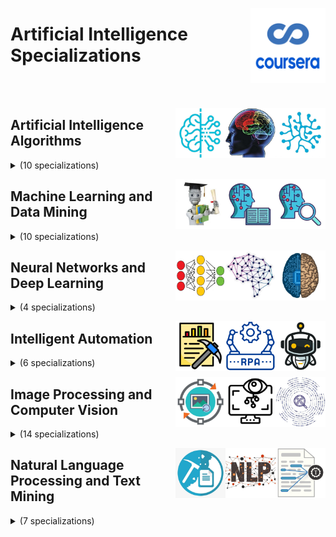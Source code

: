 <a href="https://coursera.org/"><img align="right" width="120" src="/logos/coursera.png"></img></a>

# Artificial Intelligence Specializations

<br><br>

<a href="/eLearning-Platform-Resources/coursera-specializations/artificial-intelligence.md"><img align="right" width="80" src="/logos/computational-cognitive-science.png"></img></a>
<a href="/eLearning-Platform-Resources/coursera-specializations/artificial-intelligence.md"><img align="right" width="80" src="/logos/soft-computing.png"></img></a>
<a href="/eLearning-Platform-Resources/coursera-specializations/artificial-intelligence.md"><img align="right" width="80" src="/logos/artificial-intelligence.png"></img></a>

## Artificial Intelligence Algorithms

<details>
    <summary>(10 specializations)</summary>
    <br>
<table>
    <thead>
        <tr>
<th width="25px">#</th>
<th width="400px">Specialization</th>
<th width="800px">Course Name</th>
<th width="25px">Hrs</th>
        </tr>
    </thead>
    <tbody>
            <tr>
<td rowspan=3 align="center">01</td>
<td rowspan=3 align="center">AI Product Management<br><a href="https://coursera.org/specializations/ai-product-management-duke">Specialization</a><br>by Duke University</td>
<td><a href="https://coursera.org/learn/machine-learning-foundations-for-product-managers">Machine Learning Foundations for Product Managers</a></td>
<td align="center">20</td>
            </tr>
            <tr>
<td><a href="https://coursera.org/learn/managing-machine-learning-projects">Managing Machine Learning Projects</a></td>
<td align="center">20</td>
            </tr>
            <tr>
<td><a href="https://coursera.org/learn/human-factors-in-artificial-intelligence">Human Factors in AI</a></td>
<td align="center">20</td>
            </tr>
            <tr>
<td rowspan=4 align="center">02</td>
<td rowspan=4 align="center">Introduction to Logic and Critical Thinking<br><a href="https://coursera.org/specializations/logic-critical-thinking-duke">Specialization</a><br>by Duke University</td>
<td><a href="https://coursera.org/learn/understanding-arguments">Think Again I: How to Understand Arguments</a></td>
<td align="center">25</td>
            </tr>
            <tr>
<td><a href="https://coursera.org/learn/deductive-reasoning">Think Again II: How to Reason Deductively</a></td>
<td align="center">15</td>
            </tr>
            <tr>
<td><a href="https://coursera.org/learn/inductive-reasoning">Think Again III: How to Reason Inductively</a></td>
<td align="center">25</td>
            </tr>
            <tr>
<td><a href="https://coursera.org/learn/logical-fallacies">Think Again IV: How to Avoid Fallacies</a></td>
<td align="center">20</td>
            </tr>
            <tr>
<td rowspan=3 align="center">03</td>
<td rowspan=3 align="center">Intel AI Fundamentals<br><a href="https://coursera.org/specializations/intel-ai-fundamental">Specialization</a><br>by Intel</td>
<td><a href="https://coursera.org/learn/ai-essentials">AI Essentials</a></td>
<td align="center">5</td>
            </tr>
            <tr>
<td><a href="https://coursera.org/learn/the-intel-ai-value">The Intel AI Value</a></td>
<td align="center">5</td>
            </tr>
            <tr>
<td><a href="https://coursera.org/learn/intel-ai-win-recipes">Intel AI Win Recipes</a></td>
<td align="center">5</td>
            </tr>
            <tr>
<td rowspan=4 align="center">04</td>
<td rowspan=4 align="center">Select Topics in Python<br><a href="https://coursera.org/specializations/codio-select-topics-python">Specialization</a><br>by Codio</td>
<td><a href="https://coursera.org/learn/codio-select-topics-python-packaging">Select Topics in Python: Packaging</a></td>
<td align="center">10</td>
            </tr>
            <tr>
<td><a href="https://coursera.org/learn/codio-select-topics-python-django">Select Topics in Python: Django</a></td>
<td align="center">10</td>
            </tr>
            <tr>
<td><a href="https://coursera.org/learn/select-topics-in-python-matplotlib">Select Topics in Python: Matplotlib</a></td>
<td align="center">10</td>
            </tr>
            <tr>
<td><a href="https://coursera.org/learn/codio-select-topics-python-natural-language-processing">Select Topics in Python: Natural Language Processing</a></td>
<td align="center">10</td>
            </tr>
            <tr>
<td rowspan=5 align="center">05</td>
<td rowspan=5 align="center">AI in Healthcare<br><a href="https://coursera.org/specializations/ai-healthcare">Specialization</a><br>by Stanford University</td>
<td><a href="https://coursera.org/learn/intro-to-healthcare">Introduction to Healthcare</a></td>
<td align="center">15</td>
            </tr>
            <tr>
<td><a href="https://coursera.org/learn/introduction-clinical-data">Introduction to Clinical Data</a></td>
<td align="center">15</td>
            </tr>
            <tr>
<td><a href="https://coursera.org/learn/fundamental-machine-learning-healthcare">Fundamentals of Machine Learning for Healthcare</a></td>
<td align="center">15</td>
            </tr>
            <tr>
<td><a href="https://coursera.org/learn/evaluations-ai-applications-healthcare">Evaluations of AI Applications in Healthcare</a></td>
<td align="center">15</td>
            </tr>
            <tr>
<td><a href="https://coursera.org/learn/ai-in-healthcare-capstone">AI in Healthcare Capstone</a></td>
<td align="center">10</td>
            </tr>
            <tr>
<td rowspan=4 align="center">06</td>
<td rowspan=4 align="center">AI for Scientific Research<br><a href="https://coursera.org/specializations/artificial-intelligence-scientific-research">Specialization</a><br>by LearnQuest</td>
<td><a href="https://coursera.org/learn/data-science-and-scikit-learn-in-python">Introduction to Data Science and scikit-learn in Python</a></td>
<td align="center">15</td>
            </tr>
            <tr>
<td><a href="https://coursera.org/learn/machine-learning-models-in-science">Machine Learning Models in Science</a></td>
<td align="center">15</td>
            </tr>
            <tr>
<td><a href="https://coursera.org/learn/neural-networks-random-forests">Neural Networks and Random Forests</a></td>
<td align="center">10</td>
            </tr>
            <tr>
<td><a href="https://coursera.org/learn/ai-for-drug-discovery">Capstone Project: Advanced AI for Drug Discovery</a></td>
<td align="center">15</td>
            </tr>
            <tr>
<td rowspan=4 align="center">07</td>
<td rowspan=4 align="center">Ethics in the Age of AI<br><a href="https://coursera.org/specializations/ethics-in-ai">Specialization</a><br>by LearnQuest</td>
<td><a href="https://coursera.org/learn/ai-algorithm-limitations">Artificial Intelligence Algorithms Models and Limitations</a></td>
<td align="center">10</td>
            </tr>
            <tr>
<td><a href="https://coursera.org/learn/ai-data-bias">Artificial Intelligence Data Fairness and Bias</a></td>
<td align="center">10</td>
            </tr>
            <tr>
<td><a href="https://coursera.org/learn/ai-privacy-and-convenience">Artificial Intelligence Privacy and Convenience</a></td>
<td align="center">10</td>
            </tr>
            <tr>
<td><a href="https://coursera.org/learn/ai-ethics-analysis">Artificial Intelligence Ethics in Action</a></td>
<td align="center">10</td>
            </tr>
            <tr>
<td rowspan=4 align="center">08</td>
<td rowspan=4 align="center">Machine Learning for Supply Chains<br><a href="https://coursera.org/specializations/machine-learning-supply-chain">Specialization</a><br>by LearnQuest</td>
<td><a href="https://coursera.org/learn/machine-learning-for-supply-chain-fundamentals">Fundamentals of Machine Learning for Supply Chain</a></td>
<td align="center">15</td>
            </tr>
            <tr>
<td><a href="https://coursera.org/learn/demand-prediction-using-time-series">Demand Forecasting Using Time Series</a></td>
<td align="center">10</td>
            </tr>
            <tr>
<td><a href="https://coursera.org/learn/advanced-ai-techniques-for-the-supply-chain">Advanced AI Techniques for the Supply Chain</a></td>
<td align="center">25</td>
            </tr>
            <tr>
<td><a href="https://coursera.org/learn/ml-safety-stock">Capstone Project: Predicting Safety Stock</a></td>
<td align="center">10</td>
            </tr>
            <tr>
<td rowspan=6 align="center">09</td>
<td rowspan=6 align="center">Internet of Things and AI Cloud<br><a href="https://coursera.org/specializations/internet-of-things">Specialization</a><br>by University of California San Diego</td>
<td><a href="https://coursera.org/learn/internet-of-things-history">Internet of Things: How did we get here?</a></td>
<td align="center">20</td>
            </tr>
            <tr>
<td><a href="https://coursera.org/learn/internet-of-things-dragonboard-version2">Internet of Things V2: DragonBoard™ bring up and community ecosystem</a></td>
<td align="center">20</td>
            </tr>
            <tr>
<td><a href="https://coursera.org/learn/internet-of-things-cloud-services-version2">Internet of Things V2: Setting up and Using Cloud Services</a></td>
<td align="center">10</td>
            </tr>
            <tr>
<td><a href="https://coursera.org/learn/internet-of-things-communication">Internet of Things: Communication Technologies</a></td>
<td align="center">5</td>
            </tr>
            <tr>
<td><a href="https://coursera.org/learn/internet-of-things-multimedia">Internet of Things: Multimedia Technologies</a></td>
<td align="center">5</td>
            </tr>
            <tr>
<td><a href="https://coursera.org/learn/internet-of-things-capstone-version2">Internet of Things Capstone V2: Build a Mobile Surveillance System</a></td>
<td align="center">5</td>
            </tr>
            <tr>
<td rowspan=4 align="center">10</td>
<td rowspan=4 align="center">Mind and Machine<br><a href="https://coursera.org/specializations/mind-machine">Specialization</a><br>by University of Colorado Boulder</td>
<td><a href="https://coursera.org/learn/mind-machine-artificial-intelligence">What is the mind and what is artificial intelligence?</a></td>
<td align="center">10</td>
            </tr>
            <tr>
<td><a href="https://coursera.org/learn/mind-machine-problem-solving-methods">Methods for Solving Problems</a></td>
<td align="center">10</td>
            </tr>
            <tr>
<td><a href="https://coursera.org/learn/mind-machine-computational-vision">Computational Vision</a></td>
<td align="center">10</td>
            </tr>
            <tr>
<td><a href="https://coursera.org/learn/mind-machine-perspectives">Interpersonal, Developmental, and Evolutionary Perspectives of the Mind</a></td>
<td align="center">15</td>
            </tr>
    </tbody>
</table>
</details>

<a href="/eLearning-Platform-Resources/coursera-specializations/artificial-intelligence.md"><img align="right" width="80" src="/logos/unsupervised-learning.png"></img></a>
<a href="/eLearning-Platform-Resources/coursera-specializations/artificial-intelligence.md"><img align="right" width="80" src="/logos/supervised-learning.png"></img></a>
<a href="/eLearning-Platform-Resources/coursera-specializations/artificial-intelligence.md"><img align="right" width="80" src="/logos/machine-learning.png"></img></a>

## Machine Learning and Data Mining

<details>
    <summary>(10 specializations)</summary>
    <br>
<table>
    <thead>
        <tr>
<th width="25px">#</th>
<th width="400px">Specialization</th>
<th width="800px">Course Name</th>
<th width="25px">Hrs</th>
        </tr>
    </thead>
    <tbody>
            <tr>
<td rowspan=3 align="center">01</td>
<td rowspan=3 align="center">Mathematics for Machine Learning<br><a href="https://coursera.org/specializations/mathematics-machine-learning">Specialization</a><br>by Imperial College London</td>
<td><a href="https://coursera.org/learn/linear-algebra-machine-learning">Mathematics for Machine Learning: Linear Algebra</a></td>
<td align="center">20</td>
            </tr>
            <tr>
<td><a href="https://coursera.org/learn/multivariate-calculus-machine-learning">Mathematics for Machine Learning: Multivariate Calculus</a></td>
<td align="center">20</td>
            </tr>
            <tr>
<td><a href="https://coursera.org/learn/pca-machine-learning">Mathematics for Machine Learning: PCA</a></td>
<td align="center">20</td>
            </tr>
            <tr>
<td rowspan=3 align="center">02</td>
<td rowspan=3 align="center">Statistics with Python<br><a href="https://coursera.org/specializations/statistics-with-python">Specialization</a><br>by University of Michigan</td>
<td><a href="https://coursera.org/learn/understanding-visualization-data">Understanding and Visualizing Data with Python</a></td>
<td align="center">20</td>
            </tr>
            <tr>
<td><a href="https://coursera.org/learn/inferential-statistical-analysis-python">Inferential Statistical Analysis with Python</a></td>
<td align="center">20</td>
            </tr>
            <tr>
<td><a href="https://coursera.org/learn/fitting-statistical-models-data-python">Fitting Statistical Models to Data with Python</a></td>
<td align="center">15</td>
            </tr>
            <tr>
<td rowspan=4 align="center">03</td>
<td rowspan=4 align="center">Machine Learning<br><a href="https://coursera.org/specializations/machine-learning">Specialization</a><br>by University of Washington</td>
<td><a href="https://coursera.org/learn/ml-foundations">Machine Learning Foundations: A Case Study Approach</a></td>
<td align="center">15</td>
            </tr>
            <tr>
<td><a href="https://coursera.org/learn/ml-regression">Machine Learning: Regression</a></td>
<td align="center">20</td>
            </tr>
            <tr>
<td><a href="https://coursera.org/learn/ml-classification">Machine Learning: Classification</a></td>
<td align="center">20</td>
            </tr>
            <tr>
<td><a href="https://coursera.org/learn/ml-clustering-and-retrieval">Machine Learning: Clustering & Retrieval</a></td>
<td align="center">15</td>
            </tr>
            <tr>
<td rowspan=4 align="center">04</td>
<td rowspan=4 align="center">Data Science Fundamentals<br><a href="https://coursera.org/specializations/data-science-fundamentals">Specialization</a><br>by University of California Irvine</td>
<td><a href="https://coursera.org/learn/intro-analyticthinking-datascience-datamining">Intro to Analytic Thinking, Data Science, and Data Mining</a></td>
<td align="center">10</td>
            </tr>
            <tr>
<td><a href="https://coursera.org/learn/predictive-modeling-model-fitting-regression-analysis">Predictive Modeling, Model Fitting, and Regression Analysis</a></td>
<td align="center">5</td>
            </tr>
            <tr>
<td><a href="https://coursera.org/learn/cluster-analysis-association-mining-and-model-evaluation">Cluster Analysis, Association Mining, and Model Evaluation</a></td>
<td align="center">5</td>
            </tr>
            <tr>
<td><a href="https://coursera.org/learn/natural-language-processing-captsone-assignment">Natural Language Processing and Capstone Assignment</a></td>
<td align="center">5</td>
            </tr>
            <tr>
<td rowspan=5 align="center">05</td>
<td rowspan=5 align="center">Applied Data Science with Python<br><a href="https://coursera.org/specializations/data-science-python">Specialization</a><br>by University of Michigan</td>
<td><a href="https://coursera.org/learn/python-data-analysis">Introduction to Data Science in Python</a></td>
<td align="center">15</td>
            </tr>
            <tr>
<td><a href="https://coursera.org/learn/python-plotting">Applied Plotting, Charting & Data Representation in Python</a></td>
<td align="center">25</td>
            </tr>
            <tr>
<td><a href="https://coursera.org/learn/python-machine-learning">Applied Machine Learning in Python</a></td>
<td align="center">35</td>
            </tr>
            <tr>
<td><a href="https://coursera.org/learn/python-text-mining">Applied Text Mining in Python</a></td>
<td align="center">30</td>
            </tr>
            <tr>
<td><a href="https://coursera.org/learn/python-social-network-analysis">Applied Social Network Analysis in Python</a></td>
<td align="center">30</td>
            </tr>
            <tr>
<td rowspan=2 align="center">06</td>
<td rowspan=2 align="center">by University of London</td>
<td><a href="https://coursera.org/learn/uol-machine-learning-for-all">Machine Learning for All</a></td>
<td align="center">25</td>
            </tr>
            <tr>
<td><a href="https://coursera.org/learn/data-science-k-means-clustering-python">Foundations of Data Science: K-Means Clustering in Python</a></td>
<td align="center">35</td>
            </tr>
            <tr>
<td rowspan=4 align="center">07</td>
<td rowspan=4 align="center">Machine Learning: Algorithms in the Real World<br><a href="https://coursera.org/specializations/machine-learning-algorithms-real-world">Specialization</a><br>by Alberta Machine Intelligence Institute</td>
<td><a href="https://coursera.org/learn/machine-learning-applied">Introduction to Applied Machine Learning</a></td>
<td align="center">10</td>
            </tr>
            <tr>
<td><a href="https://coursera.org/learn/machine-learning-classification-algorithms">Machine Learning Algorithms: Supervised Learning Tip to Tail</a></td>
<td align="center">10</td>
            </tr>
            <tr>
<td><a href="https://coursera.org/learn/data-machine-learning">Data for Machine Learning</a></td>
<td align="center">15</td>
            </tr>
            <tr>
<td><a href="https://coursera.org/learn/optimize-machine-learning-model-performance">Optimizing Machine Learning Model Performance</a></td>
<td align="center">15</td>
            </tr>
            <tr>
<td rowspan=5 align="center">08</td>
<td rowspan=5 align="center">Recommender Systems<br><a href="https://coursera.org/specializations/recommender-systems">Specialization</a><br>by University of Minnesota</td>
<td><a href="https://coursera.org/learn/recommender-systems-introduction">Introduction to Recommender Systems: Non-Personalized and Content-Based</a></td>
<td align="center">25</td>
            </tr>
            <tr>
<td><a href="https://coursera.org/learn/collaborative-filtering">Nearest Neighbor Collaborative Filtering</a></td>
<td align="center">15</td>
            </tr>
            <tr>
<td><a href="https://coursera.org/learn/recommender-metrics">Recommender Systems: Evaluation and Metrics</a></td>
<td align="center">10</td>
            </tr>
            <tr>
<td><a href="https://coursera.org/learn/matrix-factorization">Matrix Factorization and Advanced Techniques</a></td>
<td align="center">15</td>
            </tr>
            <tr>
<td><a href="https://coursera.org/learn/recommeder-systems-capstone">Recommender Systems Capstone</a></td>
<td align="center">5</td>
            </tr>
            <tr>
<td rowspan=5 align="center">09</td>
<td rowspan=5 align="center">Sports Performance Analytics<br><a href="https://coursera.org/specializations/sports-analytics">Specialization</a><br>by University of Michigan</td>
<td><a href="https://coursera.org/learn/foundations-sports-analytics">Foundations of Sports Analytics: Data, Representation, and Models in Sports</a></td>
<td align="center">50</td>
            </tr>
            <tr>
<td><a href="https://coursera.org/learn/moneyball-and-beyond">Moneyball and Beyond</a></td>
<td align="center">30</td>
            </tr>
            <tr>
<td><a href="https://coursera.org/learn/prediction-models-sports-data">Prediction Models with Sports Data</a></td>
<td align="center">35</td>
            </tr>
            <tr>
<td><a href="https://coursera.org/learn/wearable-technologies">Wearable Technologies and Sports Analytics</a></td>
<td align="center">30</td>
            </tr>
            <tr>
<td><a href="https://coursera.org/learn/machine-learning-sports-analytics">Introduction to Machine Learning in Sports Analytics</a></td>
<td align="center">15</td>
            </tr>
            <tr>
<td rowspan=5 align="center">10</td>
<td rowspan=5 align="center">Geographic Information Systems (GIS)<br><a href="https://coursera.org/specializations/gis">Specialization</a><br>by University of California Davis</td>
<td><a href="https://coursera.org/learn/gis">Fundamentals of GIS</a></td>
<td align="center">30</td>
            </tr>
            <tr>
<td><a href="https://coursera.org/learn/gis-data">GIS Data Formats, Design and Quality</a></td>
<td align="center">30</td>
            </tr>
            <tr>
<td><a href="https://coursera.org/learn/spatial-analysis">Geospatial and Environmental Analysis</a></td>
<td align="center">15</td>
            </tr>
            <tr>
<td><a href="https://coursera.org/learn/gis-applications">Imagery, Automation, and Applications</a></td>
<td align="center">30</td>
            </tr>
            <tr>
<td><a href="https://coursera.org/learn/gis-capstone">Geospatial Analysis Project</a></td>
<td align="center">65</td>
            </tr>
    </tbody>
</table>
</details>

<a href="/eLearning-Platform-Resources/coursera-specializations/artificial-intelligence.md"><img align="right" width="80" src="/logos/generative-adversarial-network.png"></img></a>
<a href="/eLearning-Platform-Resources/coursera-specializations/artificial-intelligence.md"><img align="right" width="80" src="/logos/deep-learning.png"></img></a>
<a href="/eLearning-Platform-Resources/coursera-specializations/artificial-intelligence.md"><img align="right" width="80" src="/logos/neural-networks.png"></img></a>

## Neural Networks and Deep Learning

<details>
    <summary>(4 specializations)</summary>
    <br>
<table>
    <thead>
        <tr>
<th width="25px">#</th>
<th width="400px">Specialization</th>
<th width="800px">Course Name</th>
<th width="25px">Hrs</th>
        </tr>
    </thead>
    <tbody>
            <tr>
<td rowspan=1 align="center">01</td>
<td rowspan=1 align="center"><br>by Duke University<br><br></td>
<td><a href="https://coursera.org/learn/machine-learning-duke">Introduction to Machine Learning</a></td>
<td align="center">30</td>
            </tr>
            <tr>
<td rowspan=3 align="center">02</td>
<td rowspan=3 align="center">Deep Learning for Healthcare<br><a href="https://coursera.org/specializations/deep-learning-healthcare">Specialization</a><br>by University of Illinois at Urbana-Champaign</td>
<td><a href="https://coursera.org/learn/health-data-science-foundation">Health Data Science Foundation</a></td>
<td align="center">25</td>
            </tr>
            <tr>
<td><a href="https://coursera.org/learn/deep-learning-methods-healthcare">Deep Learning Methods for Healthcare</a></td>
<td align="center">25</td>
            </tr>
            <tr>
<td><a href="https://coursera.org/learn/advanced-deep-learning-methods-healthcare">Advanced Deep Learning Methods for Healthcare</a></td>
<td align="center">20</td>
            </tr>
            <tr>
<td rowspan=3 align="center">03</td>
<td rowspan=3 align="center">Machine Learning: Theory and Hands-on Practice with Python<br><a href="https://coursera.org/specializations/machine-learnin-theory-and-hands-on-practice-with-pythong-cu">Specialization</a><br>by University of Colorado Boulder</td>
<td><a href="https://coursera.org/learn/introduction-to-machine-learning-supervised-learning">Introduction to Machine Learning: Supervised Learning</a></td>
<td align="center">40</td>
            </tr>
            <tr>
<td><a href="https://coursera.org/learn/unsupervised-algorithms-in-machine-learning">Unsupervised Algorithms in Machine Learning</a></td>
<td align="center">40</td>
            </tr>
            <tr>
<td><a href="https://coursera.org/learn/introduction-to-deep-learning-boulder">Introduction to Deep Learning</a></td>
<td align="center">60</td>
            </tr>
            <tr>
<td rowspan=4 align="center">04</td>
<td rowspan=4 align="center">MLOps | Machine Learning Operations<br><a href="https://coursera.org/specializations/mlops-machine-learning-duke">Specialization</a><br>by Duke University</td>
<td><a href="https://coursera.org/learn/python-mlops-duke">Python Essentials for MLOps</a></td>
<td align="center">25</td>
            </tr>
            <tr>
<td><a href="https://coursera.org/learn/devops-dataops-mlops-duke">DevOps, DataOps, MLOps</a></td>
<td align="center">45</td>
            </tr>
            <tr>
<td><a href="https://coursera.org/learn/mlops-aws-azure-duke">MLOps Platforms: Amazon SageMaker and Azure ML</a></td>
<td align="center">15</td>
            </tr>
            <tr>
<td><a href="https://coursera.org/learn/mlops-mlflow-huggingface-duke">MLOps Tools: MLflow and Hugging Face</a></td>
<td align="center">15</td>
            </tr>
    </tbody>
</table>
</details>

<a href="/eLearning-Platform-Resources/coursera-specializations/artificial-intelligence.md"><img align="right" width="80" src="/logos/cognitive-automation.png"></img></a>
<a href="/eLearning-Platform-Resources/coursera-specializations/artificial-intelligence.md"><img align="right" width="80" src="/logos/robotics-process-automation.png"></img></a>
<a href="/eLearning-Platform-Resources/coursera-specializations/artificial-intelligence.md"><img align="right" width="80" src="/logos/process-mining.png"></img></a>

## Intelligent Automation

<details>
    <summary>(6 specializations)</summary>
    <br>
<table>
    <thead>
        <tr>
<th width="25px">#</th>
<th width="400px">Specialization</th>
<th width="800px">Course Name</th>
<th width="25px">Hrs</th>
        </tr>
    </thead>
    <tbody>
            <tr>
<td rowspan=6 align="center">01</td>
<td rowspan=6 align="center">Robotic Process Automation (RPA)<br><a href="https://coursera.org/specializations/roboticprocessautomation
">Specialization</a><br>by UiPath</td>
<td><a href="https://coursera.org/learn/rpa-basics-and-introduction-to-uipath">RPA Basics and Introduction to UiPath</a></td>
<td align="center">10</td>
            </tr>
            <tr>
<td><a href="https://coursera.org/learn/data-manipulation-in-rpa">Data Manipulation in RPA</a></td>
<td align="center">10</td>
            </tr>
            <tr>
<td><a href="https://coursera.org/learn/ui-automation-and-selectors">UI Automation and Selectors</a></td>
<td align="center">10</td>
            </tr>
            <tr>
<td><a href="https://coursera.org/learn/control-flow-in-rpa">Control Flow in RPA</a></td>
<td align="center">10</td>
            </tr>
            <tr>
<td><a href="https://coursera.org/learn/automation-techniques-in-rpa">Automation Techniques in RPA</a></td>
<td align="center">10</td>
            </tr>
            <tr>
<td><a href="https://coursera.org/learn/uipath-orchestrator-and-capstone-projects">UiPath Orchestrator and Capstone Projects</a></td>
<td align="center">10</td>
            </tr>
            <tr>
<td rowspan=3 align="center">02</td>
<td rowspan=3 align="center">Prompt Engineering<br><a href="https://coursera.org/specializations/prompt-engineering">Specialization</a><br>by Vanderbilt University</td>
<td><a href="https://coursera.org/learn/prompt-engineering">Prompt Engineering for ChatGPT</a></td>
<td align="center">20</td>
            </tr>
            <tr>
<td><a href="https://coursera.org/learn/chatgpt-advanced-data-analysis">ChatGPT Advanced Data Analysis</a></td>
<td align="center">10</td>
            </tr>
            <tr>
<td><a href="https://coursera.org/learn/trustworthy-generative-ai">Trustworthy Generative AI</a></td>
<td align="center">10</td>
            </tr>
            <tr>
<td rowspan=3 align="center">03</td>
<td rowspan=3 align="center">Getting Started with Generative AI API<br><a href="https://coursera.org/specializations/codio-generative-ai">Specialization</a><br>by Codio</td>
<td><a href="https://coursera.org/learn/codio-getting-started-with-generative-ai-api">Getting Started with Generative AI APIs</a></td>
<td align="center">10</td>
            </tr>
            <tr>
<td><a href="https://coursera.org/learn/codio-images-with-dalle">Images with DALL-E</a></td>
<td align="center">10</td>
            </tr>
            <tr>
<td><a href="https://coursera.org/learn/codio-chatgpt-api">Generating code with ChatGPT API</a></td>
<td align="center">10</td>
            </tr>
            <tr>
<td rowspan=6 align="center">04</td>
<td rowspan=6 align="center">AI Engineering<br><a href="https://coursera.org/specializations/ai-engineering">Specialization</a><br>by
Scrimba</td>
<td><a href="https://coursera.org/learn/intro-to-ai-engineering">Intro to AI Engineering</a></td>
<td align="center">2</td>
            </tr>
            <tr>
<td><a href="https://coursera.org/learn/open-source-ai-models">Open-source AI Models</a></td>
<td align="center">2</td>
            </tr>
            <tr>
<td><a href="https://coursera.org/learn/learn-embeddings-and-vector-databases">Learn Embeddings and Vector Databases</a></td>
<td align="center">2</td>
            </tr>
            <tr>
<td><a href="https://coursera.org/learn/learn-ai-agents">Learn AI Agents</a></td>
<td align="center">2</td>
            </tr>
            <tr>
<td><a href="https://coursera.org/learn/openais-assistant-api">Learn OpenAI's Assistant API</a></td>
<td align="center">2</td>
            </tr>
            <tr>
<td><a href="https://coursera.org/learn/build-ai-apps-with-langchain">Build AI Apps with LangChain.js</a></td>
<td align="center">2</td>
            </tr>
            <tr>
<td rowspan=3 align="center">05</td>
<td rowspan=3 align="center"><br>by Vanderbilt University<br><br></td>
<td><a href="https://coursera.org/learn/gpt-vision">GPT Vision: Seeing the World through Generative AI</a></td>
<td align="center">2</td>
            </tr>
            <tr>
<td><a href="https://coursera.org/learn/generative-ai">Generative AI Primer</a></td>
<td align="center">1</td>
            </tr>
            <tr>
<td><a href="https://coursera.org/learn/chatgpt-innovative-teaching">Innovative Teaching with ChatGPT</a></td>
<td align="center">2</td>
            </tr>
            <tr>
<td rowspan=5 align="center">06</td>
<td align="center">by University of Colorado Boulder</td>
<td><a href="https://coursera.org/learn/introduction-generative-ai">Introduction to Generative AI</a></td>
<td align="center">10</td>
            </tr>
            <tr>
<td align="center">by Fractal Analytics</td>
<td><a href="https://coursera.org/learn/genai-for-everyone">GenAI for Everyone</a></td>
<td align="center">10</td>
            </tr>
            <tr>
<td align="center">by Scrimba</td>
<td><a href="https://coursera.org/learn/build-ai-apps-with-chatgpt-dalle-gpt4">Build AI Apps with ChatGPT, Dall-E, and GPT-4</a></td>
<td align="center">5</td>
            </tr>
            <tr>
<td align="center">by Arizona State University</td>
<td><a href="https://coursera.org/learn/ai-foundations-prompt-engineering-with-chatgpt">AI Foundations: Prompt Engineering with ChatGPT</a></td>
<td align="center">10</td>
            </tr>
            <tr>
<td align="center">by University of Glasgow</td>
<td><a href="https://coursera.org/learn/chatgpt">Generative Pre-trained Transformers (GPT)</a></td>
<td align="center">15</td>
            </tr>
    </tbody>
</table>
</details>

<a href="/eLearning-Platform-Resources/coursera-specializations/artificial-intelligence.md"><img align="right" width="80" src="/logos/pattern-recognition.png"></img></a>
<a href="/eLearning-Platform-Resources/coursera-specializations/artificial-intelligence.md"><img align="right" width="80" src="/logos/computer-vision.png"></img></a>
<a href="/eLearning-Platform-Resources/coursera-specializations/artificial-intelligence.md"><img align="right" width="80" src="/logos/image-processing.png"></img></a>

## Image Processing and Computer Vision

<details>
    <summary>(14 specializations)</summary>
    <br>
<table>
    <thead>
        <tr>
<th width="25px">#</th>
<th width="400px">Specialization</th>
<th width="800px">Course Name</th>
<th width="25px">Hrs</th>
        </tr>
    </thead>
    <tbody>
            <tr>
<td rowspan=3 align="center">01</td>
<td rowspan=3 align="center">TensorFlow 2 for Deep Learning<br><a href="https://coursera.org/specializations/tensorflow2-deeplearning">Specialization</a><br>by Imperial College London</td>
<td><a href="https://coursera.org/learn/getting-started-with-tensor-flow2">Getting started with TensorFlow 2</a></td>
<td align="center">30</td>
            </tr>
            <tr>
<td><a href="https://coursera.org/learn/customising-models-tensorflow2">Customising your models with TensorFlow 2</a></td>
<td align="center">30</td>
            </tr>
            <tr>
<td><a href="https://coursera.org/learn/probabilistic-deep-learning-with-tensorflow2">Probabilistic Deep Learning with TensorFlow 2</a></td>
<td align="center">60</td>
            </tr>
            <tr>
<td rowspan=4 align="center">02</td>
<td rowspan=4 align="center">Digital Signal Processing<br><a href="https://coursera.org/specializations/digital-signal-processing">Specialization</a><br>by ecole polytechnique federale de lausanne</td>
<td><a href="https://coursera.org/learn/dsp1">Digital Signal Processing 1: Basic Concepts and Algorithms</a></td>
<td align="center">30</td>
            </tr>
            <tr>
<td><a href="https://coursera.org/learn/dsp2">Digital Signal Processing 2: Filtering</a></td>
<td align="center">20</td>
            </tr>
            <tr>
<td><a href="https://coursera.org/learn/dsp3">Digital Signal Processing 3: Analog vs Digital</a></td>
<td align="center">20</td>
            </tr>
            <tr>
<td><a href="https://coursera.org/learn/dsp4">Digital Signal Processing 4: Applications</a></td>
<td align="center">15</td>
            </tr>
            <tr>
<td rowspan=3 align="center">03</td>
<td rowspan=3 align="center">by Korea Advanced Institute of Science and Technology</td>
<td><a href="https://coursera.org/learn/ordinary-differential-equations">Differential Equations Part I Basic Theory</a></td>
<td align="center">15</td>
            </tr>
            <tr>
<td><a href="https://coursera.org/learn/introduction-to-ordinary-differential-equations-part-2">Differential Equations Part II Series Solutions</a></td>
<td align="center">15</td>
            </tr>
            <tr>
<td><a href="https://coursera.org/learn/differential-equations-part-iii-systems-of-equations">Differential Equations Part III Systems of Equations</a></td>
<td align="center">10</td>
            </tr>
            <tr>
<td rowspan=1 align="center">04</td>
<td rowspan=1 align="center"><br>by Wesleyan University<br><br></td>
<td><a href="https://coursera.org/learn/complex-analysis">Introduction to Complex Analysis</a></td>
<td align="center">30</td>
            </tr>
            <tr>
<td rowspan=1 align="center">05</td>
<td rowspan=1 align="center"><br>by The Chinese University of Hong Kong<br><br></td>
<td><a href="https://coursera.org/learn/information-theory">Information Theory</a></td>
<td align="center">35</td>
            </tr>
            <tr>
<td rowspan=1 align="center">06</td>
<td rowspan=1 align="center"><br>by Northwestern University<br><br></td>
<td><a href="https://coursera.org/learn/digital">Fundamentals of Digital Image and Video Processing</a></td>
<td align="center">35</td>
            </tr>
            <tr>
<td rowspan=1 align="center">07</td>
<td rowspan=1 align="center"><br>by Universitat Pompeu Fabra of Barcelona<br><br></td>
<td><a href="https://coursera.org/learn/audio-signal-processing">Audio Signal Processing for Music Applications</a></td>
<td align="center">55</td>
            </tr>
            <tr>
<td rowspan=1 align="center">08</td>
<td rowspan=1 align="center"><br>by Duke University<br><br></td>
<td><a href="https://coursera.org/learn/image-processing">Image and Video Processing: From Mars to Hollywood with a Stop at the Hospital</a></td>
<td align="center">20</td>
            </tr>
            <tr>
<td rowspan=3 align="center">09</td>
<td rowspan=3 align="center">Image Processing for Engineering and Science<br><a href="https://coursera.org/specializations/image-processing">Specialization</a><br>by MathWorks</td>
<td><a href="https://coursera.org/learn/introduction-image-processing">Introduction to Image Processing</a></td>
<td align="center">15</td>
            </tr>
            <tr>
<td><a href="https://coursera.org/learn/image-segmentation">Image Segmentation, Filtering, and Region Analysis</a></td>
<td align="center">15</td>
            </tr>
            <tr>
<td><a href="https://coursera.org/learn/automating-image-processing">Automating Image Processing</a></td>
<td align="center">15</td>
            </tr>
            <tr>
<td rowspan=3 align="center">10</td>
<td rowspan=3 align="center">Computer Vision for Engineering and Science<br><a href="https://coursera.org/specializations/computer-vision">Specialization</a><br>by MathWorks</td>
<td><a href="https://coursera.org/learn/intro-computer-vision">Introduction to Computer Vision</a></td>
<td align="center">10</td>
            </tr>
            <tr>
<td><a href="https://coursera.org/learn/ml-computer-vision">Machine Learning for Computer Vision</a></td>
<td align="center">10</td>
            </tr>
            <tr>
<td><a href="https://coursera.org/learn/object-tracking-and-motion-computer-vision">Object Tracking and Motion Detection with Computer Vision</a></td>
<td align="center">15</td>
            </tr>
            <tr>
<td rowspan=3 align="center">11</td>
<td rowspan=3 align="center">MATLAB Programming for Engineers and Scientists<br><a href="https://coursera.org/specializations/matlab-programming-engineers-scientists">Specialization</a><br>by Vanderbilt University</td>
<td><a href="https://coursera.org/learn/matlab">Introduction to Programming with MATLAB</a></td>
<td align="center">40</td>
            </tr>
            <tr>
<td><a href="https://coursera.org/learn/advanced-matlab-programming">Mastering Programming with MATLAB</a></td>
<td align="center">60</td>
            </tr>
            <tr>
<td><a href="https://coursera.org/learn/matlab-image-processing">Introduction to Data, Signal, and Image Analysis with MATLAB</a></td>
<td align="center">25</td>
            </tr>
            <tr>
<td rowspan=1 align="center">12</td>
<td rowspan=1 align="center"><br>by University of Colorado Boulder<br><br></td>
<td><a href="https://coursera.org/learn/deep-learning-computer-vision">Deep Learning Applications for Computer Vision</a></td>
<td align="center">25</td>
            </tr>
            <tr>
<td rowspan=2 align="center">13</td>
<td rowspan=2 align="center"><br>by Edge Impulse<br><br></td>
<td><a href="https://coursera.org/learn/introduction-to-embedded-machine-learning">Introduction to Embedded Machine Learning</a></td>
<td align="center">20</td>
            </tr>
            <tr>
<td><a href="https://coursera.org/learn/computer-vision-with-embedded-machine-learning">Computer Vision with Embedded Machine Learning</a></td>
<td align="center">35</td>
            </tr>
            <tr>
<td rowspan=5 align="center">14</td>
<td rowspan=5 align="center">First Principles of Computer Vision<br><a href="https://coursera.org/specializations/firstprinciplesofcomputervision">Specialization</a><br>by Columbia University</td>
<td><a href="https://coursera.org/learn/cameraandimaging">Camera and Imaging</a></td>
<td align="center">15</td>
            </tr>
            <tr>
<td><a href="https://coursera.org/learn/features-and-boundaries">Features and Boundaries</a></td>
<td align="center">10</td>
            </tr>
            <tr>
<td><a href="https://coursera.org/learn/3d-reconstruction---single-viewpoint">3D Reconstruction - Single Viewpoint</a></td>
<td align="center">15</td>
            </tr>
            <tr>
<td><a href="https://coursera.org/learn/3d-reconstruction-multiple-viewpoints">3D Reconstruction - Multiple Viewpoints</a></td>
<td align="center">10</td>
            </tr>
            <tr>
<td><a href="https://coursera.org/learn/perception">Visual Perception</a></td>
<td align="center">10</td>
            </tr>
    </tbody>
</table>
</details>

<a href="/eLearning-Platform-Resources/coursera-specializations/artificial-intelligence.md"><img align="right" width="80" src="/logos/text-mining.png"></img></a>
<a href="/eLearning-Platform-Resources/coursera-specializations/artificial-intelligence.md"><img align="right" width="80" src="/logos/natural-language-processing.png"></img></a>
<a href="/eLearning-Platform-Resources/coursera-specializations/artificial-intelligence.md"><img align="right" width="80" src="/logos/data-mining.png"></img></a>

## Natural Language Processing and Text Mining

<details>
    <summary>(7 specializations)</summary>
    <br>
<table>
    <thead>
        <tr>
<th width="25px">#</th>
<th width="400px">Specialization</th>
<th width="800px">Course Name</th>
<th width="25px">Hrs</th>
        </tr>
    </thead>
    <tbody>
            <tr>
<td rowspan=6 align="center">01</td>
<td rowspan=6 align="center">IBM Machine Learning<br><a href="https://coursera.org/professional-certificates/ibm-machine-learning">Professional Certificate</a><br>by IBM</td>
<td><a href="https://coursera.org/learn/ibm-exploratory-data-analysis-for-machine-learning">Exploratory Data Analysis for Machine Learning</a></td>
<td align="center">10</td>
            </tr>
            <tr>
<td><a href="https://coursera.org/learn/supervised-learning-regression">Supervised Learning: Regression</a></td>
<td align="center">15</td>
            </tr>
            <tr>
<td><a href="https://coursera.org/learn/supervised-learning-classification">Supervised Learning: Classification</a></td>
<td align="center">15</td>
            </tr>
            <tr>
<td><a href="https://coursera.org/learn/ibm-unsupervised-learning">Unsupervised Learning</a></td>
<td align="center">10</td>
            </tr>
            <tr>
<td><a href="https://coursera.org/learn/deep-learning-reinforcement-learning">Deep Learning and Reinforcement Learning</a></td>
<td align="center">15</td>
            </tr>
            <tr>
<td><a href="https://coursera.org/learn/time-series-survival-analysis">Specialized Models: Time Series and Survival Analysis</a></td>
<td align="center">15</td>
            </tr>
            <tr>
<td rowspan=2 align="center">02</td>
<td rowspan=2 align="center">by University of Illinois at Urbana-Champaign</td>
<td><a href="https://coursera.org/learn/data-analytics-accountancy-1">Data Analytics Foundations for Accountancy I</a></td>
<td align="center">70</td>
            </tr>
            <tr>
<td><a href="https://coursera.org/learn/data-analytics-accountancy-2">Data Analytics Foundations for Accountancy II</a></td>
<td align="center">70</td>
            </tr>
            <tr>
<td rowspan=6 align="center">03</td>
<td rowspan=6 align="center">Data Mining<br><a href="https://coursera.org/specializations/data-mining">Specialization</a><br>by University of Illinois at Urbana-Champaign</td>
<td><a href="https://coursera.org/learn/datavisualization">Data Visualization</a></td>
<td align="center">15</td>
            </tr>
            <tr>
<td><a href="https://coursera.org/learn/text-retrieval">Text Retrieval and Search Engines</a></td>
<td align="center">35</td>
            </tr>
            <tr>
<td><a href="https://coursera.org/learn/text-mining">Text Mining and Analytics</a></td>
<td align="center">35</td>
            </tr>
            <tr>
<td><a href="https://coursera.org/learn/data-patterns">Pattern Discovery in Data Mining</a></td>
<td align="center">15</td>
            </tr>
            <tr>
<td><a href="https://coursera.org/learn/cluster-analysis">Cluster Analysis in Data Mining</a></td>
<td align="center">15</td>
            </tr>
            <tr>
<td><a href="https://coursera.org/learn/data-mining-project">Data Mining Project</a></td>
<td align="center">15</td>
            </tr>
            <tr>
<td rowspan=3 align="center">04</td>
<td rowspan=3 align="center">Data Mining Foundations and Practice<br><a href="https://coursera.org/specializations/data-mining-foundations-practice">Specialization</a><br>by University of Colorado Boulder</td>
<td><a href="https://coursera.org/learn/data-mining-pipeline">Data Mining Pipeline</a></td>
<td align="center">25</td>
            </tr>
            <tr>
<td><a href="https://coursera.org/learn/data-mining-methods">Data Mining Methods</a></td>
<td align="center">25</td>
            </tr>
            <tr>
<td><a href="https://coursera.org/learn/data-mining-theory-practice-project">Data Mining Project</a></td>
<td align="center">40</td>
            </tr>
            <tr>
<td rowspan=3 align="center">05</td>
<td rowspan=3 align="center">Probabilistic Graphical Models<br><a href="https://coursera.org/specializations/probabilistic-graphical-models">Specialization</a><br>by Stanford University</td>
<td><a href="https://coursera.org/learn/probabilistic-graphical-models">Probabilistic Graphical Models 1: Representation</a></td>
<td align="center">70</td>
            </tr>
            <tr>
<td><a href="https://coursera.org/learn/probabilistic-graphical-models-2-inference">Probabilistic Graphical Models 2: Inference</a></td>
<td align="center">40</td>
            </tr>
            <tr>
<td><a href="https://coursera.org/learn/probabilistic-graphical-models-3-learning">Probabilistic Graphical Models 3: Learning</a></td>
<td align="center">70</td>
            </tr>
            <tr>
<td rowspan=4 align="center">06</td>
<td rowspan=4 align="center">IBM Introduction to Machine Learning<br><a href="https://coursera.org/specializations/ibm-intro-machine-learning">Specialization</a><br>by IBM</td>
<td><a href="https://coursera.org/learn/ibm-exploratory-data-analysis-for-machine-learning">Exploratory Data Analysis for Machine Learning</a></td>
<td align="center">10</td>
            </tr>
            <tr>
<td><a href="https://coursera.org/learn/supervised-learning-regression">Supervised Learning: Regression</a></td>
<td align="center">15</td>
            </tr>
            <tr>
<td><a href="https://coursera.org/learn/supervised-learning-classification">Supervised Learning: Classification</a></td>
<td align="center">15</td>
            </tr>
            <tr>
<td><a href="https://coursera.org/learn/ibm-unsupervised-learning">Unsupervised Learning</a></td>
<td align="center">10</td>
            </tr>
            <tr>
<td rowspan=6 align="center">07</td>
<td rowspan=6 align="center">IBM AI Engineering<br><a href="https://coursera.org/professional-certificates/ai-engineer">Professional Certificate</a><br>by IBM</td>
<td><a href="https://coursera.org/learn/machine-learning-with-python">Machine Learning with Python</a></td>
<td align="center">25</td>
            </tr>
            <tr>
<td><a href="https://coursera.org/learn/machine-learning-big-data-apache-spark">Scalable Machine Learning on Big Data using Apache Spark</a></td>
<td align="center">5</td>
            </tr>
            <tr>
<td><a href="https://coursera.org/learn/introduction-to-deep-learning-with-keras">Introduction to Deep Learning & Neural Networks with Keras</a></td>
<td align="center">10</td>
            </tr>
            <tr>
<td><a href="https://coursera.org/learn/deep-neural-networks-with-pytorch">Deep Neural Networks with PyTorch</a></td>
<td align="center">20</td>
            </tr>
            <tr>
<td><a href="https://coursera.org/learn/building-deep-learning-models-with-tensorflow">Building Deep Learning Models with TensorFlow</a></td>
<td align="center">15</td>
            </tr>
            <tr>
<td><a href="https://coursera.org/learn/ai-deep-learning-capstone">AI Capstone Project with Deep Learning</a></td>
<td align="center">10</td>
            </tr>
    </tbody>
</table>
</details>
